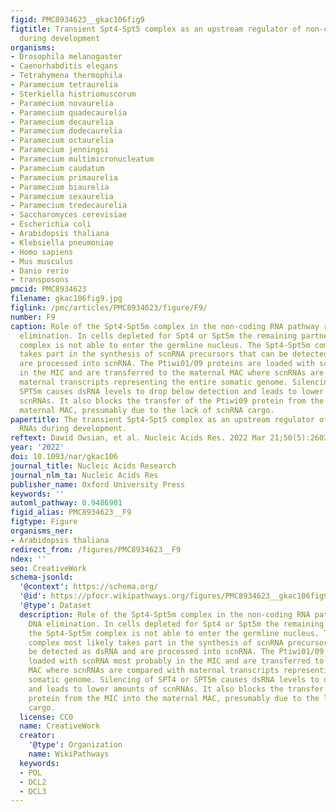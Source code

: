 ```yaml
---
figid: PMC8934623__gkac106fig9
figtitle: Transient Spt4-Spt5 complex as an upstream regulator of non-coding RNAs
  during development
organisms:
- Drosophila melanogaster
- Caenorhabditis elegans
- Tetrahymena thermophila
- Paramecium tetraurelia
- Sterkiella histriomuscorum
- Paramecium novaurelia
- Paramecium quadecaurelia
- Paramecium decaurelia
- Paramecium dodecaurelia
- Paramecium octaurelia
- Paramecium jenningsi
- Paramecium multimicronucleatum
- Paramecium caudatum
- Paramecium primaurelia
- Paramecium biaurelia
- Paramecium sexaurelia
- Paramecium tredecaurelia
- Saccharomyces cerevisiae
- Escherichia coli
- Arabidopsis thaliana
- Klebsiella pneumoniae
- Homo sapiens
- Mus musculus
- Danio rerio
- transposons
pmcid: PMC8934623
filename: gkac106fig9.jpg
figlink: /pmc/articles/PMC8934623/figure/F9/
number: F9
caption: Role of the Spt4-Spt5m complex in the non-coding RNA pathway regulating DNA
  elimination. In cells depleted for Spt4 or Spt5m the remaining partner of the Spt4-Spt5m
  complex is not able to enter the germline nucleus. The Spt4-Spt5m complex most likely
  takes part in the synthesis of scnRNA precursors that can be detected as dsRNA and
  are processed into scnRNA. The Ptiwi01/09 proteins are loaded with scnRNA most probably
  in the MIC and are transferred to the maternal MAC where scnRNAs are compared with
  maternal transcripts representing the entire somatic genome. Silencing of SPT4 or
  SPT5m causes dsRNA levels to drop below detection and leads to lower amounts of
  scnRNAs. It also blocks the transfer of the Ptiwi09 protein from the MIC into the
  maternal MAC, presumably due to the lack of scnRNA cargo.
papertitle: The transient Spt4-Spt5 complex as an upstream regulator of non-coding
  RNAs during development.
reftext: Dawid Owsian, et al. Nucleic Acids Res. 2022 Mar 21;50(5):2603-2620.
year: '2022'
doi: 10.1093/nar/gkac106
journal_title: Nucleic Acids Research
journal_nlm_ta: Nucleic Acids Res
publisher_name: Oxford University Press
keywords: ''
automl_pathway: 0.9486901
figid_alias: PMC8934623__F9
figtype: Figure
organisms_ner:
- Arabidopsis thaliana
redirect_from: /figures/PMC8934623__F9
ndex: ''
seo: CreativeWork
schema-jsonld:
  '@context': https://schema.org/
  '@id': https://pfocr.wikipathways.org/figures/PMC8934623__gkac106fig9.html
  '@type': Dataset
  description: Role of the Spt4-Spt5m complex in the non-coding RNA pathway regulating
    DNA elimination. In cells depleted for Spt4 or Spt5m the remaining partner of
    the Spt4-Spt5m complex is not able to enter the germline nucleus. The Spt4-Spt5m
    complex most likely takes part in the synthesis of scnRNA precursors that can
    be detected as dsRNA and are processed into scnRNA. The Ptiwi01/09 proteins are
    loaded with scnRNA most probably in the MIC and are transferred to the maternal
    MAC where scnRNAs are compared with maternal transcripts representing the entire
    somatic genome. Silencing of SPT4 or SPT5m causes dsRNA levels to drop below detection
    and leads to lower amounts of scnRNAs. It also blocks the transfer of the Ptiwi09
    protein from the MIC into the maternal MAC, presumably due to the lack of scnRNA
    cargo.
  license: CC0
  name: CreativeWork
  creator:
    '@type': Organization
    name: WikiPathways
  keywords:
  - POL
  - DCL2
  - DCL3
---
```

